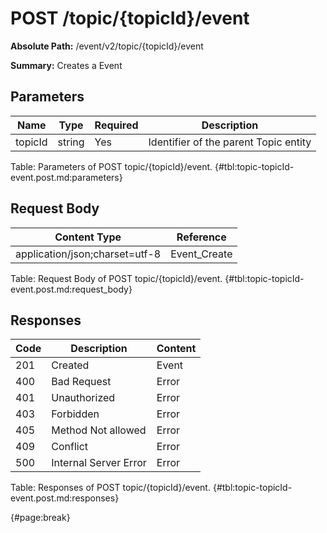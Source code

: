 <!--
    ATTENTION: This file was generated via gradle!
               Do NOT manually edit this file! Any such changes will be overwritten!
-->

# POST /topic/{topicId}/event

**Absolute Path:** /event/v2/topic/{topicId}/event

**Summary:** Creates a Event

## Parameters

| Name | Type | Required | Description |
| ------ | ------ | --- | ------------ |
| topicId | string | Yes | Identifier of the parent Topic entity |

Table: Parameters of POST topic/{topicId}/event. {#tbl:topic-topicId-event.post.md:parameters}

## Request Body

| Content Type | Reference |
|--------------|-----------|
| application/json;charset=utf-8 | Event_Create |

Table: Request Body of POST topic/{topicId}/event. {#tbl:topic-topicId-event.post.md:request_body}

## Responses

| Code | Description | Content |
|------|-------------|---------|
| 201 | Created | Event |
| 400 | Bad Request | Error |
| 401 | Unauthorized | Error |
| 403 | Forbidden | Error |
| 405 | Method Not allowed | Error |
| 409 | Conflict | Error |
| 500 | Internal Server Error | Error |

Table: Responses of POST topic/{topicId}/event. {#tbl:topic-topicId-event.post.md:responses}

{#page:break}

